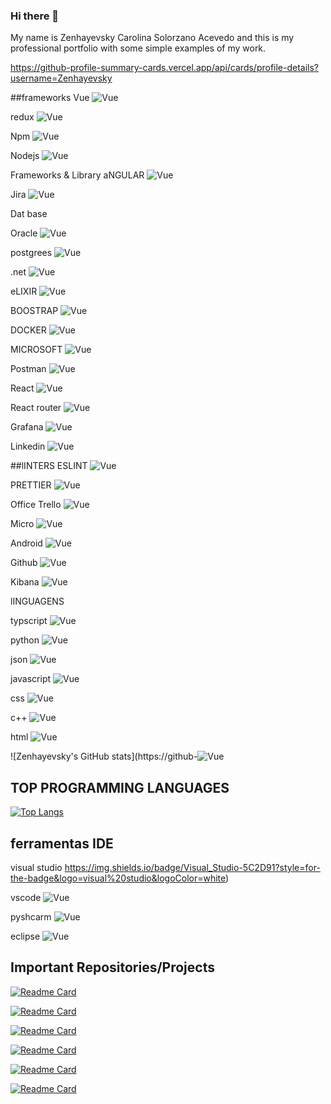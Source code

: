 ### Hi there 👋
My name is Zenhayevsky Carolina Solorzano Acevedo and this is my professional portfolio with some simple examples of my work.

https://github-profile-summary-cards.vercel.app/api/cards/profile-details?username=Zenhayevsky

##frameworks
Vue
![Vue](https://img.shields.io/badge/Vue.js-35495E?style=for-the-badge&logo=vuedotjs&logoColor=4FC08D)

redux
![Vue](https://img.shields.io/badge/Redux-593D88?style=for-the-badge&logo=redux&logoColor=white)

Npm
![Vue](https://img.shields.io/badge/npm-CB3837?style=for-the-badge&logo=npm&logoColor=white)

Nodejs 
![Vue](https://img.shields.io/badge/Node.js-339933?style=for-the-badge&logo=nodedotjs&logoColor=white)

Frameworks & Library
aNGULAR
![Vue](https://img.shields.io/badge/Angular-DD0031?style=for-the-badge&logo=angular&logoColor=white)

Jira 
![Vue](https://img.shields.io/badge/Jira-0052CC?style=for-the-badge&logo=Jira&logoColor=white)

Dat base

Oracle 
![Vue](https://img.shields.io/badge/Oracle-F80000?style=for-the-badge&logo=Oracle&logoColor=white)

postgrees
![Vue](https://img.shields.io/badge/PostgreSQL-316192?style=for-the-badge&logo=postgresql&logoColor=white)

.net 
![Vue](https://img.shields.io/badge/.NET-512BD4?style=for-the-badge&logo=dotnet&logoColor=white)

eLIXIR 
![Vue](https://img.shields.io/badge/Elixir-4B275F?style=for-the-badge&logo=elixir&logoColor=white)

BOOSTRAP
![Vue](https://img.shields.io/badge/Bootstrap-563D7C?style=for-the-badge&logo=bootstrap&logoColor=white)

DOCKER
![Vue](https://img.shields.io/badge/Docker-2CA5E0?style=for-the-badge&logo=docker&logoColor=white)

MICROSOFT
![Vue](https://img.shields.io/badge/Microsoft-666666?style=for-the-badge&logo=microsoft&logoColor=white)


Postman
![Vue](https://img.shields.io/badge/Postman-FF6C37?style=for-the-badge&logo=Postman&logoColor=white)

React 
![Vue](https://img.shields.io/badge/React-20232A?style=for-the-badge&logo=react&logoColor=61DAFB)

React router
![Vue](https://img.shields.io/badge/React_Router-CA4245?style=for-the-badge&logo=react-router&logoColor=white)

Grafana
![Vue](https://img.shields.io/badge/Grafana-F2F4F9?style=for-the-badge&logo=grafana&logoColor=orange&labelColor=F2F4F9)

Linkedin
![Vue](https://img.shields.io/badge/LinkedIn-0077B5?style=for-the-badge&logo=linkedin&logoColor=white)

##lINTERS
ESLINT
![Vue](https://img.shields.io/badge/eslint-3A33D1?style=for-the-badge&logo=eslint&logoColor=white)

PRETTIER
![Vue](https://img.shields.io/badge/prettier-1A2C34?style=for-the-badge&logo=prettier&logoColor=F7BA3E)

Office
Trello
![Vue](https://img.shields.io/badge/Trello-0052CC?style=for-the-badge&logo=trello&logoColor=white)

Micro
![Vue](https://img.shields.io/badge/Miro-F7C922?style=for-the-badge&logo=Miro&logoColor=050036)

Android
![Vue](https://img.shields.io/badge/Android-3DDC84?style=for-the-badge&logo=android&logoColor=white)

Github 
![Vue](https://img.shields.io/badge/GitHub-100000?style=for-the-badge&logo=github&logoColor=white)

Kibana
![Vue](https://img.shields.io/badge/Kibana-005571?style=for-the-badge&logo=Kibana&logoColor=white)

lINGUAGENS

typscript 
![Vue](https://img.shields.io/badge/TypeScript-007ACC?style=for-the-badge&logo=typescript&logoColor=white)

python
![Vue](https://img.shields.io/badge/Python-FFD43B?style=for-the-badge&logo=python&logoColor=blue)

json
![Vue](https://img.shields.io/badge/json-5E5C5C?style=for-the-badge&logo=json&logoColor=white)

javascript
![Vue](https://img.shields.io/badge/JavaScript-323330?style=for-the-badge&logo=javascript&logoColor=F7DF1)

css
![Vue](https://img.shields.io/badge/CSS3-1572B6?style=for-the-badge&logo=css3&logoColor=white)

c++
![Vue](https://img.shields.io/badge/C%2B%2B-00599C?style=for-the-badge&logo=c%2B%2B&logoColor=white)

html
![Vue](https://img.shields.io/badge/HTML5-E34F26?style=for-the-badge&logo=html5&logoColor=white)

![Zenhayevsky's GitHub stats](https://github-![Vue](readme-stats.vercel.app/api?username=Zenhayevsky&show_icons=true&theme=cobalt&hide=issues,contribs)

## TOP PROGRAMMING LANGUAGES
[![Top Langs](https://github-readme-stats.vercel.app/api/top-langs/?username=anuraghazra&layout=compact)](https://github.com/Zenhayevsky/github-readme-stats)

## ferramentas  IDE 
visual studio
https://img.shields.io/badge/Visual_Studio-5C2D91?style=for-the-badge&logo=visual%20studio&logoColor=white)

vscode
![Vue](https://img.shields.io/badge/VSCode-0078D4?style=for-the-badge&logo=visual%20studio%20code&logoColor=white)

pyshcarm
![Vue](https://img.shields.io/badge/PyCharm-000000.svg?&style=for-the-badge&logo=PyCharm&logoColor=white)

eclipse
![Vue](https://img.shields.io/badge/Eclipse-2C2255?style=for-the-badge&logo=eclipse&logoColor=white)

## Important Repositories/Projects

[![Readme Card](https://github-readme-stats.vercel.app/api/pin/?username=Zenhayevsky&repo=productsistem&theme=cobalt&)](https://github.com/Zenhayevsky/productsistem)

[![Readme Card](https://github-readme-stats.vercel.app/api/pin/?username=Zenhayevsky&repo=PythonFlask&theme=cobalt&)](https://github.com/Zenhayevsky/PythonFlask)

 [![Readme Card](https://github-readme-stats.vercel.app/api/pin/?username=Zenhayevsky&repo=qcredito&theme=cobalt&)](https://github.com/Zenhayevsky/qcredito)
  
 [![Readme Card](https://github-readme-stats.vercel.app/api/pin/?username=Zenhayevsky&repo=ChuckNorrisJokes-ReactJs&theme=cobalt&)](https://github.com/Zenhayevsky/ChuckNorrisJokes-ReactJs)
 
 [![Readme Card](https://github-readme-stats.vercel.app/api/pin/?username=Zenhayevsky&repo=dolar_price_every_day&theme=cobalt&)](https://github.com/Zenhayevsky/dolar_price_every_day)

 [![Readme Card](https://github-readme-stats.vercel.app/api/pin/?username=Zenhayevsky&repo=breweries&theme=cobalt&)](https://github.com/Zenhayevsky/breweries)
    
<!--

![Zenhayevsky's GitHub stats](https://github-readme-stats.vercel.app/api?username=Zenhayevsky&show_icons=true&theme=radical)
**Zenhayevsky/Zenhayevsky** is a ✨ _special_ ✨ repository because its `README.md` (this file) appears on your GitHub profile.

Here are some ideas to get you started:

- 🔭 I’m currently working on ...
- 🌱 I’m currently learning ...
- 👯 I’m looking to collaborate on ...
- 🤔 I’m looking for help with ...
- 💬 Ask me about ...
- 📫 How to reach me: ...
- 😄 Pronouns: ...
- ⚡ Fun fact: ...
-->

